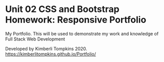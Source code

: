 # Unit 02 CSS and Bootstrap Homework: Responsive Portfolio

My Portfolio.  This will be used to demonstrate my work and knowledge of Full Stack Web Development

Developed by Kimberli Tompkins 2020.  https://kimberlitompkins.github.io/Portfolio/
